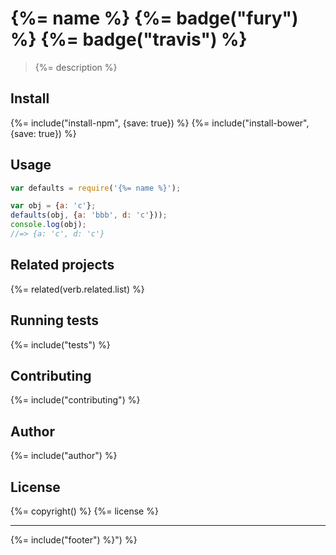 # {%= name %} {%= badge("fury") %} {%= badge("travis") %}

> {%= description %}

## Install

{%= include("install-npm", {save: true}) %}
{%= include("install-bower", {save: true}) %}


## Usage

```js
var defaults = require('{%= name %}');

var obj = {a: 'c'};
defaults(obj, {a: 'bbb', d: 'c'}));
console.log(obj);
//=> {a: 'c', d: 'c'}
```

## Related projects
{%= related(verb.related.list) %}

## Running tests
{%= include("tests") %}

## Contributing
{%= include("contributing") %}

## Author
{%= include("author") %}

## License
{%= copyright() %}
{%= license %}

***

{%= include("footer") %}") %}
